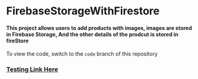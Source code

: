 # FirebaseStorageWithFirestore
#### This project allows users to add products with images, images are stored in Firebase Storage, And the other details of the prodcut is stored in fireStore
To view the code, switch to the `code` branch of this repository
### [Testing Link Here](https://testing-2e13b.web.app/)
